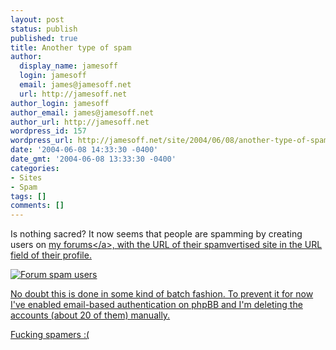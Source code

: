 ```yaml
---
layout: post
status: publish
published: true
title: Another type of spam
author:
  display_name: jamesoff
  login: jamesoff
  email: james@jamesoff.net
  url: http://jamesoff.net
author_login: jamesoff
author_email: james@jamesoff.net
author_url: http://jamesoff.net
wordpress_id: 157
wordpress_url: http://jamesoff.net/site/2004/06/08/another-type-of-spam/
date: '2004-06-08 14:33:30 -0400'
date_gmt: '2004-06-08 13:33:30 -0400'
categories:
- Sites
- Spam
tags: []
comments: []
---
```

<p>Is nothing sacred? It now seems that people are spamming by creating users on <a href="http:&#47;&#47;forums.jamesoff.net" title="my forums">my forums<&#47;a>, with the URL of their spamvertised site in the URL field of their profile.</p>
<p><img src="http:&#47;&#47;www.grooblehonk.co.uk&#47;blog_images&#47;forumspam.png" alt="Forum spam users" &#47;></p>
<p>No doubt this is done in some kind of batch fashion. To prevent it for now I've enabled email-based authentication on phpBB and I'm deleting the accounts (about 20 of them) manually.</p>
<p>Fucking spamers :(</p>
